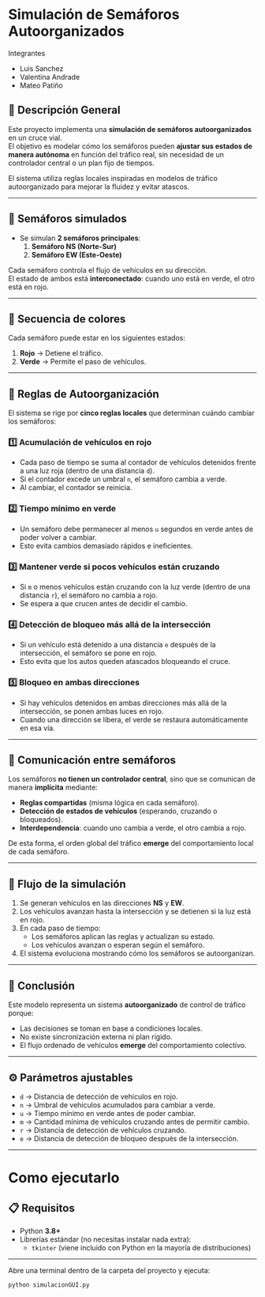 # Simulación de Semáforos Autoorganizados

Integrantes

 - Luis Sanchez
 - Valentina Andrade
 - Mateo Patiño

## 📘 Descripción General
Este proyecto implementa una **simulación de semáforos autoorganizados** en un cruce vial.  
El objetivo es modelar cómo los semáforos pueden **ajustar sus estados de manera autónoma** en función del tráfico real, sin necesidad de un controlador central o un plan fijo de tiempos.

El sistema utiliza reglas locales inspiradas en modelos de tráfico autoorganizado para mejorar la fluidez y evitar atascos.

---

## 🔹 Semáforos simulados
- Se simulan **2 semáforos principales**:
  1. **Semáforo NS (Norte-Sur)**
  2. **Semáforo EW (Este-Oeste)**

Cada semáforo controla el flujo de vehículos en su dirección.  
El estado de ambos está **interconectado**: cuando uno está en verde, el otro está en rojo.

---

## 🔹 Secuencia de colores
Cada semáforo puede estar en los siguientes estados:

1. **Rojo** → Detiene el tráfico.  
2. **Verde** → Permite el paso de vehículos.  

---

## 🔹 Reglas de Autoorganización
El sistema se rige por **cinco reglas locales** que determinan cuándo cambiar los semáforos:

### 1️⃣ Acumulación de vehículos en rojo
- Cada paso de tiempo se suma al contador de vehículos detenidos frente a una luz roja (dentro de una distancia `d`).  
- Si el contador excede un umbral `n`, el semáforo cambia a verde.  
- Al cambiar, el contador se reinicia.

### 2️⃣ Tiempo mínimo en verde
- Un semáforo debe permanecer al menos `u` segundos en verde antes de poder volver a cambiar.  
- Esto evita cambios demasiado rápidos e ineficientes.

### 3️⃣ Mantener verde si pocos vehículos están cruzando
- Si `m` o menos vehículos están cruzando con la luz verde (dentro de una distancia `r`), el semáforo no cambia a rojo.  
- Se espera a que crucen antes de decidir el cambio.

### 4️⃣ Detección de bloqueo más allá de la intersección
- Si un vehículo está detenido a una distancia `e` después de la intersección, el semáforo se pone en rojo.  
- Esto evita que los autos queden atascados bloqueando el cruce.

### 5️⃣ Bloqueo en ambas direcciones
- Si hay vehículos detenidos en ambas direcciones más allá de la intersección, se ponen ambas luces en rojo.  
- Cuando una dirección se libera, el verde se restaura automáticamente en esa vía.

---

## 🔹 Comunicación entre semáforos
Los semáforos **no tienen un controlador central**, sino que se comunican de manera **implícita** mediante:

- **Reglas compartidas** (misma lógica en cada semáforo).  
- **Detección de estados de vehículos** (esperando, cruzando o bloqueados).  
- **Interdependencia**: cuando uno cambia a verde, el otro cambia a rojo.

De esta forma, el orden global del tráfico **emerge** del comportamiento local de cada semáforo.

---

## 🔹 Flujo de la simulación
1. Se generan vehículos en las direcciones **NS** y **EW**.  
2. Los vehículos avanzan hasta la intersección y se detienen si la luz está en rojo.  
3. En cada paso de tiempo:
   - Los semáforos aplican las reglas y actualizan su estado.  
   - Los vehículos avanzan o esperan según el semáforo.  
4. El sistema evoluciona mostrando cómo los semáforos se autoorganizan.

---

## 🔹 Conclusión
Este modelo representa un sistema **autoorganizado** de control de tráfico porque:
- Las decisiones se toman en base a condiciones locales.  
- No existe sincronización externa ni plan rígido.  
- El flujo ordenado de vehículos **emerge** del comportamiento colectivo.

---

## ⚙️ Parámetros ajustables
- `d` → Distancia de detección de vehículos en rojo.  
- `n` → Umbral de vehículos acumulados para cambiar a verde.  
- `u` → Tiempo mínimo en verde antes de poder cambiar.  
- `m` → Cantidad mínima de vehículos cruzando antes de permitir cambio.  
- `r` → Distancia de detección de vehículos cruzando.  
- `e` → Distancia de detección de bloqueo después de la intersección.  

---

# Como ejecutarlo 

## 📋 Requisitos

- Python **3.8+**
- Librerías estándar (no necesitas instalar nada extra):
  - `tkinter` (viene incluido con Python en la mayoría de distribuciones)

---


 Abre una terminal dentro de la carpeta del proyecto y ejecuta:

```bash
python simulacionGUI.py
